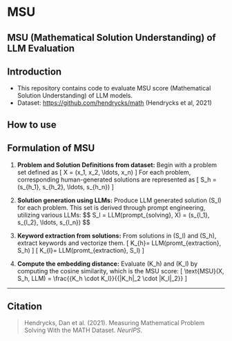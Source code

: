 # MSU
MSU (Mathematical Solution Understanding) of LLM Evaluation
---
## Introduction
* This repository contains code to evaluate MSU score (Mathematical Solution Understanding) of LLM models.
* Dataset: https://github.com/hendrycks/math (Hendrycks et al, 2021)

## How to use


## Formulation of MSU
1. **Problem and Solution Definitions from dataset:** Begin with a problem set defined as 
   \[
   X = (x_1, x_2, \ldots, x_n)
   \]
   For each problem, corresponding human-generated solutions are represented as 
   \[
   S_h = (s_{h_1}, s_{h_2}, \ldots, s_{h_n})
   \]

2. **Solution generation using LLMs:** Produce LLM generated solution \(S_l\) for each problem. This set is derived through prompt engineering, utilizing various LLMs: 
   \$\$
   S_l = LLM(prompt_{solving}, X) = (s_{l_1}, s_{l_2}, \ldots, s_{l_n})
   \$\$

3. **Keyword extraction from solutions:** From solutions in \(S_l\) and \(S_h\), extract keywords and vectorize them.
   \[
   K_{h}= LLM(promt_{extraction}, S_h)
   \]
   \[
   K_{l}= LLM(promt_{extraction}, S_l)
   \]

4. **Compute the embedding distance:** Evaluate \(K_h\) and \(K_l\) by computing the cosine similarity, which is the MSU score:
   \[
   \text{MSU}(X, S_h, LLM)  = \frac{{K_h \cdot K_l}}{{\|K_h\|_2 \cdot \|K_l\|_2}}
   \]
---
## Citation

> Hendrycks, Dan et al. (2021). Measuring Mathematical Problem Solving With the MATH Dataset. *NeurIPS*.
